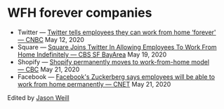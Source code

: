 # WFH forever companies
* Twitter — [Twitter tells employees they can work from home ‘forever' — CNBC](https://www.cnbc.com/2020/05/12/twitter-tells-employees-they-can-work-from-home-forever.html) May 12, 2020
* Square — [Square Joins Twitter In Allowing Employees To Work From Home Indefinitely
 — CBS SF BayArea](https://sanfrancisco.cbslocal.com/2020/05/19/square-wfh-work-from-home-indefinitely-coronavirus-covid-19/) May 19, 2020
* Shopify — [Shopify permanently moves to work-from-home model — CBC](https://www.cbc.ca/news/canada/ottawa/shopify-pandemic-staff-ottawa-1.5578614) May 21, 2020
* Facebook — [Facebook's Zuckerberg says employees will be able to work from home permanently — CNET](https://www.cnet.com/news/facebooks-zuckerberg-says-employees-will-be-able-to-work-from-home-permanently/) May 21, 2020

Edited by [Jason Weill](http://weill.org)
